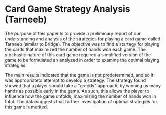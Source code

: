 # Card Game Strategy Analysis (Tarneeb)
The purpose of this paper is to provide a preliminary report of our understanding and analysis of the strategies for playing a card game called Tarneeb (similar to Bridge). The objective was to find a startegy for playing the cards that maximized the number of hands won each game. The stochastic nature of this card game required a simplified version of the game to be formulated an analyzed in order to examine the optimal playing strategies. 

The main results indicated that the game is not predetermined, and so it was appropriateto attempt to develop a strategy. The strategy found showed that a player should take a "greedy" approach, by winning as many hands as possible early in the game. As such, this allows the player to influence how the game unfolds, maximizing the number of hands won in total. The data suggests that further investigation of optimal strategies for this game is merited.
